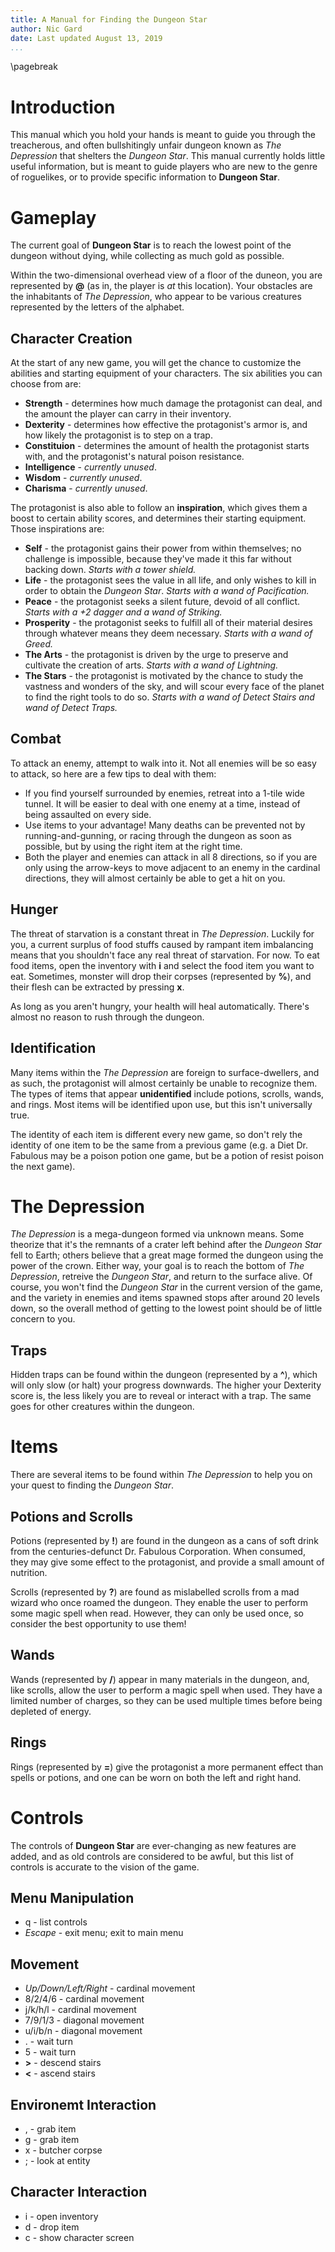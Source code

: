 ```yaml
---
title: A Manual for Finding the Dungeon Star
author: Nic Gard
date: Last updated August 13, 2019
...
```

\pagebreak
# Introduction

This manual which you hold your hands is meant to guide you through the treacherous, and often bullshitingly unfair dungeon known as *The Depression* that shelters the *Dungeon Star*. This manual currently holds little useful information, but is meant to guide players who are new to the genre of roguelikes, or to provide specific information to **Dungeon Star**.

# Gameplay
The current goal of **Dungeon Star** is to reach the lowest point of the dungeon without dying, while collecting as much gold as possible.

Within the two-dimensional overhead view of a floor of the duneon, you are represented by **\@** (as in, the player is *at* this location). Your obstacles are the inhabitants of *The Depression*, who appear to be various creatures represented by the letters of the alphabet.

## Character Creation

At the start of any new game, you will get the chance to customize the abilities and starting equipment of your characters. The six abilities you can choose from are:

* **Strength** - determines how much damage the protagonist can deal, and the amount the player can carry in their inventory.
* **Dexterity** - determines how effective the protagonist's armor is, and how likely the protagonist is to step on a trap.
* **Constituion** - determines the amount of health the protagonist starts with, and the protagonist's natural poison resistance.
* **Intelligence** - *currently unused*.
* **Wisdom** - *currently unused*.
* **Charisma** - *currently unused*.

The protagonist is also able to follow an **inspiration**, which gives them a boost to certain ability scores, and determines their starting equipment. Those inspirations are:

* **Self** - the protagonist gains their power from within themselves; no challenge is impossible, because they've made it this far without backing down. *Starts with a tower shield.*
* **Life** - the protagonist sees the value in all life, and only wishes to kill in order to obtain the *Dungeon Star*. *Starts with a wand of Pacification.*
* **Peace** - the protagonist seeks a silent future, devoid of all conflict. *Starts with a +2 dagger and a wand of Striking.*
* **Prosperity** - the protagonist seeks to fulfill all of their material desires through whatever means they deem necessary. *Starts with a wand of Greed.*
* **The Arts** - the protagonist is driven by the urge to preserve and cultivate the creation of arts. *Starts with a wand of Lightning.*
* **The Stars** - the protagonist is motivated by the chance to study the vastness and wonders of the sky, and will scour every face of the planet to find the right tools to do so. *Starts with a wand of Detect Stairs and wand of Detect Traps.* 

## Combat

To attack an enemy, attempt to walk into it. Not all enemies will be so easy to attack, so here are a few tips to deal with them:

* If you find yourself surrounded by enemies, retreat into a 1-tile wide tunnel. It will be easier to deal with one enemy at a time, instead of being assaulted on every side.
* Use items to your advantage! Many deaths can be prevented not by running-and-gunning, or racing through the dungeon as soon as possible, but by using the right item at the right time.
* Both the player and enemies can attack in all 8 directions, so if you are only using the arrow-keys to move adjacent to an enemy in the cardinal directions, they will almost certainly be able to get a hit on you.

## Hunger
The threat of starvation is a constant threat in *The Depression*. Luckily for you, a current surplus of food stuffs caused by rampant item imbalancing means that you shouldn't face any real threat of starvation. For now. To eat food items, open the inventory with **i** and select the food item you want to eat. Sometimes, monster will drop their corpses (represented by **%**), and their flesh can be extracted by pressing **x**.

As long as you aren't hungry, your health will heal automatically. There's almost no reason to rush through the dungeon.

## Identification

Many items within the *The Depression* are foreign to surface-dwellers, and as such, the protagonist will almost certainly be unable to recognize them. The types of items that appear **unidentified** include potions, scrolls, wands, and rings. Most items will be identified upon use, but this isn't universally true.

The identity of each item is different every new game, so don't rely the identity of one item to be the same from a previous game (e.g. a Diet Dr. Fabulous may be a poison potion one game, but be a potion of resist poison the next game).

# The Depression

*The Depression* is a mega-dungeon formed via unknown means. Some theorize that it's the remnants of a crater left behind after the *Dungeon Star* fell to Earth; others believe that a great mage formed the dungeon using the power of the crown. Either way, your goal is to reach the bottom of *The Depression*, retreive the *Dungeon Star*, and return to the surface alive. Of course, you won't find the *Dungeon Star* in the current version of the game, and the variety in enemies and items spawned stops after around 20 levels down, so the overall method of getting to the lowest point should be of little concern to you.

## Traps

Hidden traps can be found within the dungeon (represented by a **^**), which will only slow (or halt) your progress downwards. The higher your Dexterity score is, the less likely you are to reveal or interact with a trap. The same goes for other creatures within the dungeon.

# Items

There are several items to be found within *The Depression* to help you on your quest to finding the *Dungeon Star*.

## Potions and Scrolls

Potions (represented by **!**) are found in the dungeon as a cans of soft drink from the centuries-defunct Dr. Fabulous Corporation. When consumed, they may give some effect to the protagonist, and provide a small amount of nutrition.

Scrolls (represented by **?**) are found as mislabelled scrolls from a mad wizard who once roamed the dungeon. They enable the user to perform some magic spell when read. However, they can only be used once, so consider the best opportunity to use them!

## Wands

Wands (represented by **/**) appear in many materials in the dungeon, and, like scrolls, allow the user to perform a magic spell when used. They have a limited number of charges, so they can be used multiple times before being depleted of energy.

## Rings

Rings (represented by **=**) give the protagonist a more permanent effect than spells or potions, and one can be worn on both the left and right hand.

# Controls

The controls of **Dungeon Star** are ever-changing as new features are added, and as old controls are considered to be awful, but this list of controls is accurate to the vision of the game.

## Menu Manipulation

* q - list controls
* *Escape* - exit menu; exit to main menu

## Movement

* *Up/Down/Left/Right* - cardinal movement
* 8/2/4/6 - cardinal movement
* j/k/h/l - cardinal movement
* 7/9/1/3 - diagonal movement
* u/i/b/n - diagonal movement
* . - wait turn
* 5 - wait turn
* **>** - descend stairs
* **<** - ascend stairs

## Environemt Interaction

* , - grab item
* g - grab item
* x - butcher corpse
* ; - look at entity

## Character Interaction

* i - open inventory
* d - drop item
* c - show character screen